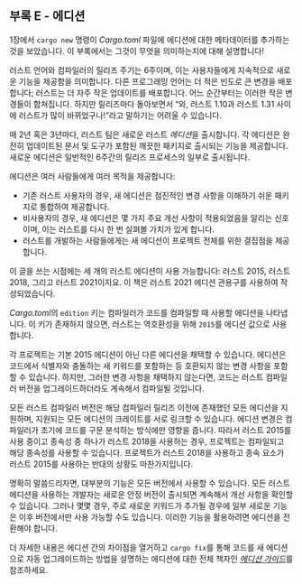 ## 부록 E - 에디션

1장에서 `cargo new` 명령이 *Cargo.toml* 파일에 에디션에 대한 메타데이터를
추가하는 것을 보았습니다. 이 부록에서는 그것이 무엇을 의미하는지에 대해 설명합니다!

러스트 언어와 컴파일러의 릴리즈 주기는 6주이며, 이는 사용자들에게 지속적으로
새로운 기능을 제공함을 의미합니다. 다른 프로그래밍 언어는 더 적은 빈도로
큰 변경을 배포합니다; 러스트는 더 자주 작은 업데이트를 배포합니다. 어느
순간부터는 이러한 작은 변경들이 합쳐집니다. 하지만 릴리즈마다 돌아보면서
“와, 러스트 1.10과 러스트 1.31 사이에 러스트가 많이 바뀌었구나!”라고
말하기는 어려울 수 있습니다.

매 2년 혹은 3년마다, 러스트 팀은 새로운 러스트 *에디션*을 출시합니다.
각 에디션은 완전히 업데이트된 문서 및 도구가 포함된 깨끗한 패키지로
출시되는 기능을 제공합니다. 새로운 에디션은 일반적인 6주간의 릴리즈
프로세스의 일부로 출시됩니다.

에디션은 여러 사람들에게 여러 목적을 제공합니다:

* 기존 러스트 사용자의 경우, 새 에디션은 점진적인 변경 사항을 이해하기 쉬운
  패키지로 통합하여 제공합니다.
* 비사용자의 경우, 새 에디션은 몇 가지 주요 개선 사항이 적용되었음을 알리는
  신호이며, 이는 러스트를 다시 한 번 살펴볼 가치가 있게 합니다.
* 러스트를 개발하는 사람들에게는 새 에디션이 프로젝트 전체를 위한
  결집점을 제공합니다.

이 글을 쓰는 시점에는 세 개의 러스트 에디션이 사용 가능합니다: 러스트 2015, 러스트 2018,
그리고 러스트 2021이지요. 이 책은 러스트 2021 에디션 관용구를 사용하여 작성되었습니다.

*Cargo.toml*의 `edition` 키는 컴파일러가 코드를 컴파일할 때 사용할 에디션을
나타냅니다. 이 키가 존재하지 않으면, 러스트는 역호환성을 위해 `2015`를
에디션 값으로 사용합니다.

각 프로젝트는 기본 2015 에디션이 아닌 다른 에디션을 채택할 수 있습니다.
에디션은 코드에서 식별자와 충돌하는 새 키워드를 포함하는 등 호환되지
않는 변경 사항을 포함할 수 있습니다. 하지만, 그러한 변경 사항을 채택하지
않는다면, 코드는 러스트 컴파일러 버전을 업그레이드하더라도 계속해서
컴파일될 것입니다.

모든 러스트 컴파일러 버전은 해당 컴파일러 릴리즈 이전에 존재했던
모든 에디션을 지원하며, 지원되는 모든 에디션의 크레이트를 서로 링크할
수 있습니다. 에디션 변경은 컴파일러가 초기에 코드를 구문 분석하는 방식에만
영향을 줍니다. 따라서 러스트 2015를 사용 중이고 종속성 중 하나가 러스트 2018을
사용하는 경우, 프로젝트는 컴파일되고 해당 종속성를 사용할 수 있습니다.
프로젝트가 러스트 2018을 사용하고 종속 요소가 러스트 2015를 사용하는 반대의
상황도 마찬가지입니다.

명확히 말씀드리자면, 대부분의 기능은 모든 버전에서 사용할 수 있습니다. 모든
러스트 에디션을 사용하는 개발자는 새로운 안정 버전이 출시되면 계속해서 개선
사항을 확인할 수 있습니다. 그러나 몇몇 경우, 주로 새로운 키워드가 추가될 경우에
일부 새로운 기능은 이후 버전에서만 사용 가능할 수도 있습니다. 이러한 기능을
활용하려면 에디션을 전환해야 합니다.

더 자세한 내용은 에디션 간의 차이점을 열거하고 `cargo fix`를 통해 코드를
새 에디션으로 자동 업그레이드하는 방법을 설명하는 에디션에 대한 전체 책자인
[*에디션 가이드*](https://doc.rust-lang.org/stable/edition-guide/)를 참조하세요.
